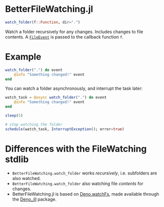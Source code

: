 # BetterFileWatching.jl

```julia
watch_folder(f::Function, dir=".")
```

Watch a folder recursively for any changes. Includes changes to file contents. A [`FileEvent`](@ref) is passed to the callback function `f`.

# Example

```julia
watch_folder(".") do event
    @info "Something changed!" event
end
```

You can watch a folder asynchronously, and interrupt the task later:

```julia
watch_task = @async watch_folder(".") do event
    @info "Something changed!" event
end

sleep(5)

# stop watching the folder
schedule(watch_task, InterruptException(); error=true)
```

# Differences with the FileWatching stdlib

-   `BetterFileWatching.watch_folder` works _recursively_, i.e. subfolders are also watched.
-   `BetterFileWatching.watch_folder` also watching file _contents_ for changes.
-   BetterFileWatching.jl is based on [Deno.watchFs](https://doc.deno.land/builtin/stable#Deno.watchFs), made available through the [Deno_jll](https://github.com/JuliaBinaryWrappers/Deno_jll.jl) package.

